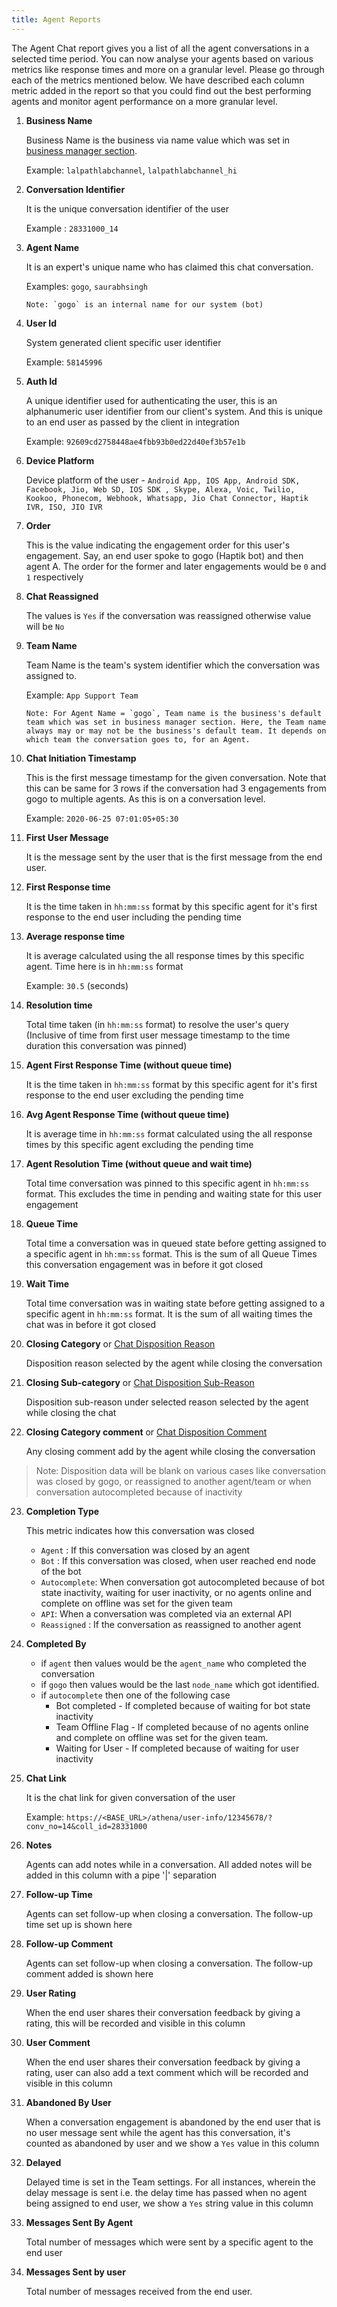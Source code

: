 ```yaml
---
title: Agent Reports
---
```


The Agent Chat report gives you a list of all the agent conversations in a selected time period. You can now analyse your agents based on various metrics like response times and more on a granular level. Please go through each of the metrics mentioned below. We have described each column metric added in the report so that you could find out the best performing agents and monitor agent performance on a more granular level.

1. **Business Name**

    Business Name is the business via name value which was set in [business manager section](https://docs.haptik.ai/bot-builder/basic/business#section-1-general-settings).
    
    Example: `lalpathlabchannel`, `lalpathlabchannel_hi`
    
2. **Conversation Identifier**

    It is the unique conversation identifier of the user

    Example : `28331000_14`
    
3. **Agent Name**

    It is an expert's unique name who has claimed this chat conversation.

    Examples: `gogo`, `saurabhsingh`

    ```
    Note: `gogo` is an internal name for our system (bot)
    ```
4. **User Id**

    System generated client specific user identifier

    Example: `58145996`
    
5. **Auth Id**

    A unique identifier used for authenticating the user, this is an alphanumeric user identifier from our client's system. And this is unique to an end user as passed by the client in integration

    Example: `92609cd2758448ae4fbb93b0ed22d40ef3b57e1b`

6. **Device Platform**

    Device platform of the user - `Android App, IOS App, Android SDK, Facebook, Jio, Web SD, IOS SDK , Skype, Alexa, Voic, Twilio, Kookoo, Phonecom, Webhook, Whatsapp, Jio Chat Connector, Haptik IVR, ISO, JIO IVR `
    
7. **Order**

    This is the value indicating the engagement order for this user's engagement. Say, an end user spoke to gogo (Haptik bot) and then agent A. The order for the former and later engagements would be `0` and `1` respectively
    
8. **Chat Reassigned**

    The values is `Yes` if the conversation was reassigned otherwise value will be `No`
    
9. **Team Name**

    Team Name is the team's system identifier which the conversation was assigned to.
    
    Example: `App Support Team`

    ```
    Note: For Agent Name = `gogo`, Team name is the business's default team which was set in business manager section. Here, the Team name always may or may not be the business's default team. It depends on which team the conversation goes to, for an Agent.
    ```

10. **Chat Initiation Timestamp**

    This is the first message timestamp for the given conversation. Note that this can be same for 3 rows if the conversation had 3 engagements from gogo to multiple agents. As this is on a conversation level. 
    
    Example: `2020-06-25 07:01:05+05:30`
    
11. **First User Message**

    It is the message sent by the user that is the first message from the end user.

12. **First Response time**

    It is the time taken in `hh:mm:ss` format by this specific agent for it's first response to the end user including the pending time

13. **Average response time**

    It is average calculated using the all response times by this specific agent. Time here is in `hh:mm:ss` format

    Example: `30.5` (seconds)
    
14. **Resolution time**

    Total time taken (in `hh:mm:ss` format) to resolve the user's query (Inclusive of time from first user message timestamp to the time duration this conversation was pinned)

15. **Agent First Response Time (without queue time)**

    It is the time taken in `hh:mm:ss` format by this specific agent for it's first response to the end user excluding the pending time 

16. **Avg Agent Response Time (without queue time)**

    It is average time in `hh:mm:ss` format calculated using the all response times by this specific agent excluding the pending time

17. **Agent Resolution Time (without queue and wait time)**

    Total time conversation was pinned to this specific agent in `hh:mm:ss` format. This excludes the time in pending and waiting state for this user engagement

18. **Queue Time**

    Total time a conversation was in queued state before getting assigned to a specific agent in `hh:mm:ss` format. This is the sum of all Queue Times this conversation engagement was in before it got closed

19. **Wait Time**

    Total time conversation was in waiting state before getting assigned to a specific agent in `hh:mm:ss` format. It is the sum of all waiting times the chat was in before it got closed

20. **Closing Category** or [Chat Disposition Reason](https://docs.haptik.ai/agent-chat/claiming-and-closing#chat-disposition)

    Disposition reason selected by the agent while closing the conversation

  
21. **Closing Sub-category** or [Chat Disposition Sub-Reason](https://docs.haptik.ai/agent-chat/claiming-and-closing#chat-disposition)

    Disposition sub-reason under selected reason selected by the agent while closing the chat
    
22. **Closing Category comment** or [Chat Disposition Comment](https://docs.haptik.ai/agent-chat/claiming-and-closing#chat-disposition)

    Any closing comment add by the agent while closing the conversation
 
 >    Note: Disposition data will be blank on various cases like conversation was closed by gogo, or reassigned to another agent/team or when conversation autocompleted because of inactivity
 
23. **Completion Type**

    This metric indicates how this conversation was closed

    - `Agent` : If this conversation was closed by an agent
    - `Bot` :  If this conversation was closed, when user reached end node of the bot
    - `Autocomplete`: When conversation got autocompleted because of bot state inactivity, waiting for user inactivity, or no agents online and complete on offline was set for the given team
    - `API`: When a conversation was completed via an external API
    - `Reassigned` : If the conversation as reassigned to another agent
    
24. **Completed By**

    - if `agent` then values would be the `agent_name` who completed the conversation
    - if `gogo` then values would be the last `node_name` which got identified.
    - if `autocomplete` then one of the following case
        - Bot completed - If completed because of waiting for bot state inactivity
        - Team Offline Flag - If completed because of no agents online and complete on offline was set for the given team.
        - Waiting for User - If completed because of waiting for user inactivity

25. **Chat Link**

    It is the chat link for given conversation of the user
    
    Example: `https://<BASE_URL>/athena/user-info/12345678/?conv_no=14&coll_id=28331000`

26. **Notes**

    Agents can add notes while in a conversation. All added notes will be added in this column with a pipe '|' separation

27. **Follow-up Time**

    Agents can set follow-up when closing a conversation. The follow-up time set up is shown here

28. **Follow-up Comment**

    Agents can set follow-up when closing a conversation. The follow-up comment added is shown here

29. **User Rating**

    When the end user shares their conversation feedback by giving a rating, this will be recorded and visible in this column

30. **User Comment**

    When the end user shares their conversation feedback by giving a rating, user can also add a text comment which will be recorded and visible in this column

31. **Abandoned By User**

    When a conversation engagement is abandoned by the end user that is no user message sent while the agent has this conversation, it's counted as abandoned by user and we show a `Yes` value in this column

32. **Delayed**

    Delayed time is set in the Team settings. For all instances, wherein the delay message is sent i.e. the delay time has passed when no agent being assigned to end user, we show a `Yes` string value in this column

33. **Messages Sent By Agent**

    Total number of messages which were sent by a specific agent to the end user
    
34. **Messages Sent by user**

    Total number of messages received from the end user.
